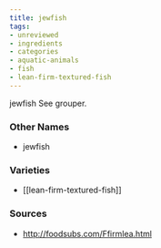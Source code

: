 ```yaml
---
title: jewfish
tags:
- unreviewed
- ingredients
- categories
- aquatic-animals
- fish
- lean-firm-textured-fish
---
```

jewfish See grouper.

### Other Names

* jewfish

### Varieties

* [[lean-firm-textured-fish]]

### Sources
* http://foodsubs.com/Ffirmlea.html
